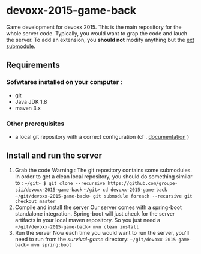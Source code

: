 # devoxx-2015-game-back
Game development for devoxx 2015. This is the main repository for the whole server code. Typically, you would want to grap the code and lauch the server. To add an extension, you **should not** modify anything but the [ext  submodule](https://github.com/groupe-sii/devoxx-2015-game-back-ext).

## Requirements
### Sofwtares installed on your computer :
* git
* Java JDK 1.8
* maven 3.x
 

### Other prerequisites
- a local git repository with a correct configuration (cf . [documentation](http://git-scm.com/book/en/v2/Getting-Started-Installing-Git) )

## Install and run the server
1. Grab the code
Warning : The git repository contains some submodules. In order to get a clean local repository, you should do something similar to :
```~/git> $ git clone --recursive https://github.com/groupe-sii/devoxx-2015-game-back```
```~/git> cd devoxx-2015-game-back```
```~/git/devoxx-2015-game-back> git submodule foreach --recursive git checkout master```
2. Compile and install the server
Our server comes with a spring-boot standalone integration. 
Spring-boot will just check for the server artifacts in your local maven repository. So you just need a 
```~/git/devoxx-2015-game-back> mvn clean install```
3. Run the server
Now each time you would want to run the server, you'll need to run from the *survival-game* directory:
```~/git/devoxx-2015-game-back> mvn spring:boot```
